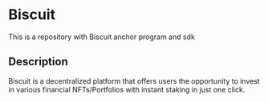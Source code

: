 # Biscuit

This is a repository with Biscuit anchor program and sdk

## Description

Biscuit is a decentralized platform that offers users the opportunity to invest in various financial NFTs/Portfolios with instant staking in just one click.

